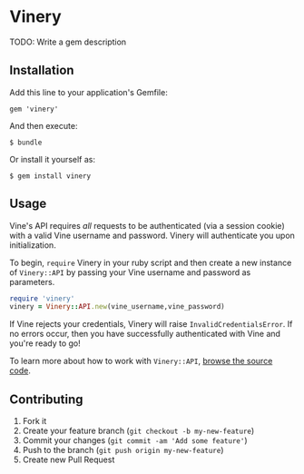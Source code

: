 # Vinery

TODO: Write a gem description

## Installation

Add this line to your application's Gemfile:

    gem 'vinery'

And then execute:

    $ bundle

Or install it yourself as:

    $ gem install vinery

## Usage

Vine's API requires _all_ requests to be authenticated (via a session cookie) with a valid Vine username and password. Vinery will authenticate you upon initialization.

To begin, `require` Vinery in your ruby script and then create a new instance of `Vinery::API` by passing your Vine username and password as parameters.

```ruby
require 'vinery'
vinery = Vinery::API.new(vine_username,vine_password)
```

If Vine rejects your credentials, Vinery will raise `InvalidCredentialsError`. If no errors occur, then you have successfully authenticated with Vine and you're ready to go!

To learn more about how to work with `Vinery::API`, [browse the source code](blob/master/lib/vinery/api.rb).

## Contributing

1. Fork it
2. Create your feature branch (`git checkout -b my-new-feature`)
3. Commit your changes (`git commit -am 'Add some feature'`)
4. Push to the branch (`git push origin my-new-feature`)
5. Create new Pull Request
